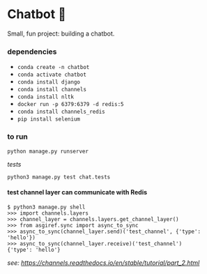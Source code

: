 # Chatbot 🤖

Small, fun project: building a chatbot.

### dependencies

- `conda create -n chatbot`
- `conda activate chatbot`
- `conda install django`
- `conda install channels`
- `conda install nltk`
- `docker run -p 6379:6379 -d redis:5`
- `conda install channels_redis`
- `pip install selenium`

### to run

`python manage.py runserver`

_tests_

`python3 manage.py test chat.tests`

#### test channel layer can communicate with Redis

```
$ python3 manage.py shell
>>> import channels.layers
>>> channel_layer = channels.layers.get_channel_layer()
>>> from asgiref.sync import async_to_sync
>>> async_to_sync(channel_layer.send)('test_channel', {'type': 'hello'})
>>> async_to_sync(channel_layer.receive)('test_channel')
{'type': 'hello'}
```

_see: https://channels.readthedocs.io/en/stable/tutorial/part_2.html_